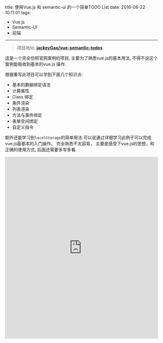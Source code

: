 title: 使用Vue.js 和 semantic-ui 的一个简单TODO List
date: 2016-08-22 10:11:01
tags: 
- Vue.js
- Semantic-UI
- 前端
---

> 项目地址: **[jackeyGao/vue-semantic-todos](https://github.com/jackeyGao/vue-semantic-todos)**

这是一个完全仿照官网案例的项目, 主要为了熟悉vue.js的基本用法, 不得不说这个案例能吸收到基本的vue.js 操作. 

根据重写此项目可以学到下面几个知识点:

- 基本的数据绑定语法
- 计算属性
- Class 绑定
- 条件渲染
- 列表渲染
- 方法与事件绑定
- 表单空间绑定
- 自定义指令

额外还能学习到`localStorage`的简单用法.可以说通过详细学习此例子可以完成vue.js最基本的入门操作， 完全熟悉不太容易， 主要是感受下vue.js的思想，和正确的使用方式, 后面还需要多写多看.

<iframe width="100%" height="600" src="https://omem.me/apps/vue-semantic-todos/index.html" frameborder="0"></iframe>
